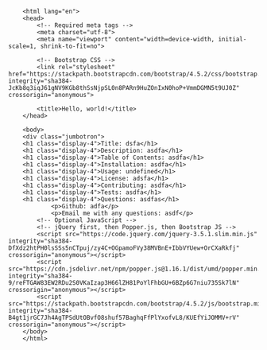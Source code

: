 <!doctype html>
        <html lang="en">
        <head>
            <!-- Required meta tags -->
            <meta charset="utf-8">
            <meta name="viewport" content="width=device-width, initial-scale=1, shrink-to-fit=no">

            <!-- Bootstrap CSS -->
            <link rel="stylesheet" href="https://stackpath.bootstrapcdn.com/bootstrap/4.5.2/css/bootstrap.min.css" integrity="sha384-JcKb8q3iqJ61gNV9KGb8thSsNjpSL0n8PARn9HuZOnIxN0hoP+VmmDGMN5t9UJ0Z" crossorigin="anonymous">

            <title>Hello, world!</title>
        </head>

        <body>
        <div class="jumbotron">
        <h1 class="display-4">Title: dsfa</h1>
        <h1 class="display-4">Description: asdfa</h1>
        <h1 class="display-4">Table of Contents: asdfa</h1>
        <h1 class="display-4">Installation: asdfa</h1>
        <h1 class="display-4">Usage: undefined</h1>
        <h1 class="display-4">License: adsfa</h1>
        <h1 class="display-4">Contributing: asdfa</h1>
        <h1 class="display-4">Tests: asdfa</h1>
        <h1 class="display-4">Questions: asdfas</h1>
                <p>Github: adfa</p>
                <p>Email me with any questions: asdf</p>
            <!-- Optional JavaScript -->
            <!-- jQuery first, then Popper.js, then Bootstrap JS -->
            <script src="https://code.jquery.com/jquery-3.5.1.slim.min.js" integrity="sha384-DfXdz2htPH0lsSSs5nCTpuj/zy4C+OGpamoFVy38MVBnE+IbbVYUew+OrCXaRkfj" crossorigin="anonymous"></script>
            <script src="https://cdn.jsdelivr.net/npm/popper.js@1.16.1/dist/umd/popper.min.js" integrity="sha384-9/reFTGAW83EW2RDu2S0VKaIzap3H66lZH81PoYlFhbGU+6BZp6G7niu735Sk7lN" crossorigin="anonymous"></script>
            <script src="https://stackpath.bootstrapcdn.com/bootstrap/4.5.2/js/bootstrap.min.js" integrity="sha384-B4gt1jrGC7Jh4AgTPSdUtOBvfO8shuf57BaghqFfPlYxofvL8/KUEfYiJOMMV+rV" crossorigin="anonymous"></script>
        </body>
        </html>